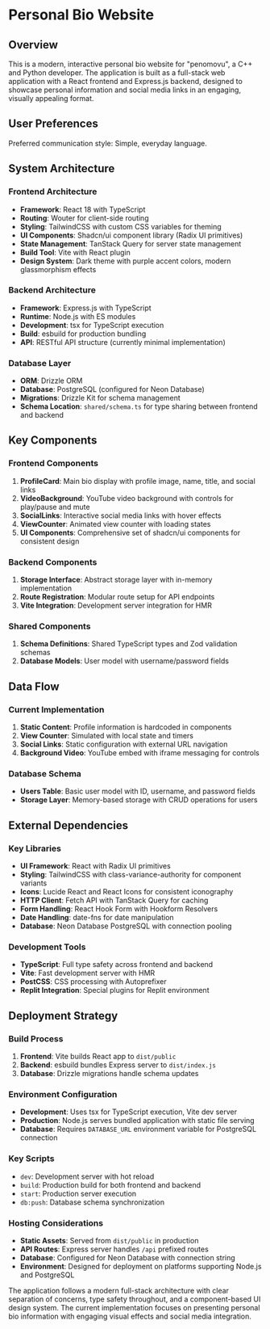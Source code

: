 # Personal Bio Website

## Overview

This is a modern, interactive personal bio website for "penomovu", a C++ and Python developer. The application is built as a full-stack web application with a React frontend and Express.js backend, designed to showcase personal information and social media links in an engaging, visually appealing format.

## User Preferences

Preferred communication style: Simple, everyday language.

## System Architecture

### Frontend Architecture
- **Framework**: React 18 with TypeScript
- **Routing**: Wouter for client-side routing
- **Styling**: TailwindCSS with custom CSS variables for theming
- **UI Components**: Shadcn/ui component library (Radix UI primitives)
- **State Management**: TanStack Query for server state management
- **Build Tool**: Vite with React plugin
- **Design System**: Dark theme with purple accent colors, modern glassmorphism effects

### Backend Architecture
- **Framework**: Express.js with TypeScript
- **Runtime**: Node.js with ES modules
- **Development**: tsx for TypeScript execution
- **Build**: esbuild for production bundling
- **API**: RESTful API structure (currently minimal implementation)

### Database Layer
- **ORM**: Drizzle ORM
- **Database**: PostgreSQL (configured for Neon Database)
- **Migrations**: Drizzle Kit for schema management
- **Schema Location**: `shared/schema.ts` for type sharing between frontend and backend

## Key Components

### Frontend Components
1. **ProfileCard**: Main bio display with profile image, name, title, and social links
2. **VideoBackground**: YouTube video background with controls for play/pause and mute
3. **SocialLinks**: Interactive social media links with hover effects
4. **ViewCounter**: Animated view counter with loading states
5. **UI Components**: Comprehensive set of shadcn/ui components for consistent design

### Backend Components
1. **Storage Interface**: Abstract storage layer with in-memory implementation
2. **Route Registration**: Modular route setup for API endpoints
3. **Vite Integration**: Development server integration for HMR

### Shared Components
1. **Schema Definitions**: Shared TypeScript types and Zod validation schemas
2. **Database Models**: User model with username/password fields

## Data Flow

### Current Implementation
1. **Static Content**: Profile information is hardcoded in components
2. **View Counter**: Simulated with local state and timers
3. **Social Links**: Static configuration with external URL navigation
4. **Background Video**: YouTube embed with iframe messaging for controls

### Database Schema
- **Users Table**: Basic user model with ID, username, and password fields
- **Storage Layer**: Memory-based storage with CRUD operations for users

## External Dependencies

### Key Libraries
- **UI Framework**: React with Radix UI primitives
- **Styling**: TailwindCSS with class-variance-authority for component variants
- **Icons**: Lucide React and React Icons for consistent iconography
- **HTTP Client**: Fetch API with TanStack Query for caching
- **Form Handling**: React Hook Form with Hookform Resolvers
- **Date Handling**: date-fns for date manipulation
- **Database**: Neon Database PostgreSQL with connection pooling

### Development Tools
- **TypeScript**: Full type safety across frontend and backend
- **Vite**: Fast development server with HMR
- **PostCSS**: CSS processing with Autoprefixer
- **Replit Integration**: Special plugins for Replit environment

## Deployment Strategy

### Build Process
1. **Frontend**: Vite builds React app to `dist/public`
2. **Backend**: esbuild bundles Express server to `dist/index.js`
3. **Database**: Drizzle migrations handle schema updates

### Environment Configuration
- **Development**: Uses tsx for TypeScript execution, Vite dev server
- **Production**: Node.js serves bundled application with static file serving
- **Database**: Requires `DATABASE_URL` environment variable for PostgreSQL connection

### Key Scripts
- `dev`: Development server with hot reload
- `build`: Production build for both frontend and backend
- `start`: Production server execution
- `db:push`: Database schema synchronization

### Hosting Considerations
- **Static Assets**: Served from `dist/public` in production
- **API Routes**: Express server handles `/api` prefixed routes
- **Database**: Configured for Neon Database with connection string
- **Environment**: Designed for deployment on platforms supporting Node.js and PostgreSQL

The application follows a modern full-stack architecture with clear separation of concerns, type safety throughout, and a component-based UI design system. The current implementation focuses on presenting personal bio information with engaging visual effects and social media integration.